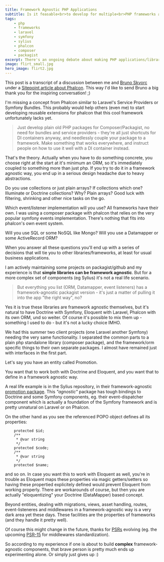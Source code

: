 ```yaml
---
title: Framework Agnostic PHP Applications
subtitle: Is it feasable<br>to develop for multiple<br>PHP frameworks at once?
tags:
    - php
    - frameworks
    - laravel
    - symfony
    - sylius
    - phalcon
    - composer
    - packagist
excerpt: There's an ongoing debate about making PHP applications/libraries to be framework agnostic. While the approach is 100% valid, there are many practical issues.
image: flirt_small.jpg
hero_image: flirt2.jpg
---
```


This post is a transcript of a discussion between me and [Bruno Skvorc](https://www.sitepoint.com/author/bskvorc/) under a [Sitepoint article about Phalcon](https://www.sitepoint.com/up-and-running-with-the-fastest-php-framework-on-php7-in-5-mins/). This way I'd like to send Bruno a big thank you for the inspiring conversation! ;)

I'm missing a concept from Phalcon similar to Laravel's Service Providers or Symfony Bundles. This probably would help others (even me) to start developing reusable extensions for phalcon that this cool framework unfortunately lacks yet.

> Just develop plain old PHP packages for Composer/Packagist, no need for bundles and service providers - they're all just shortcuts for DI containers anyway, and needlessly couple your package to a framework. Make something that works everywhere, and instruct people on how to use it well with a DI container instead.

That's the theory. Actually when you have to do something concrete, you choose right at the start at it's minimum an ORM, so it's immediately coupled to something more than just php. If you try to do it in a framework agnostic way, you end up in a serious design headache due to heavy abstractions.

Do you use collections or just plain arrays? If collections which one? Illuminate or Doctrine collections? Why? Plain arrays? Good luck with filtering, shrinking and other nice tasks on the go.

Which event/listener implementation will you use? All frameworks have their own. I was using a composer package with phalcon that relies on the very popular symfony events implementation. There's nothing that fits into phalcon's own event system.

Will you use SQL or some NoSQL like Mongo? Will you use a Datamapper or some ActiveRecord ORM?

When you answer all these questions you'll end up with a series of decisions that will tie you to other libraries/frameworks, at least for usual business applications.

I am actively maintaining some projects on packagist/github and my experience is that **simple libraries can be framework agnostic**. But for a more complex set of components (eg Sylius) it's not a real life scenario.

> But everything you list (ORM, Datamapper, event listeners) has a framework-agnostic packagist version - it's just a matter of pulling it into the app "the right way", no?

Yes it is true these libraries are framework agnostic themselves, but it's natural to have Doctrine with Symfony, Eloquent with Laravel, Phalcon with its own ORM, und so weiter. Of course it's possible to mix them up - something I used to do - but it's not a lucky choice IMHO.

We had this summer two client projects (one Laravel another Symfony) needing the very same functionality. I separated the common parts to a plain php standalone library (composer package), and the framework/orm specific things to their own separate packages. I almost have remained just with interfaces in the first part.

Let's say you have an entity called Promotion.

You want that to work both with Doctrine and Eloquent, and you want that to define in a framework agnostic way.

A real life example is in the Sylius repository, in their framework-agnostic [promotion package](https://github.com/Sylius/Promotion/blob/master/Model/Promotion.php).
This _"agnostic"_ package has tough bindings to Doctrine and some Symfony components, eg. their event-dispatcher component which is actually a foundation of the Symfony framework and is pretty unnatural on Laravel or on Phalcon.

On the other hand as you see the referenced POPO object defines all its properties:

```
    protected $id;
    /**
     * @var string
     */
    protected $code;
    /**
     * @var string
     */
    protected $name;
```

and so on. In case you want this to work with Eloquent as well, you're in trouble as Eloquent maps these properties via magic getters/setters so having these propertied explicitely defined would prevent Eloquent from working properly. There are workarounds of course, but then you are actually "eloquentizing" your Doctrine (DataMapper) based concept.

Beyond entities, dealing with migrations, views, asset handling, routes, event-listeneres and middlewares in a framework-agnostic way is a very dark area yet these days. These facilities are the properties of frameworks (and they handle it pretty well).

Of course this might change in the future, thanks for [PSRs](http://www.php-fig.org/psr/) evolving (eg. the upcoming [PSR-15](https://github.com/php-fig/fig-standards/tree/master/proposed/http-middleware) for middlewares standardization).

So according to my experience if one is about to build **complex** framework-agnostic components, that brave person is pretty much ends up experimenting alone. Or simply just gives up :)